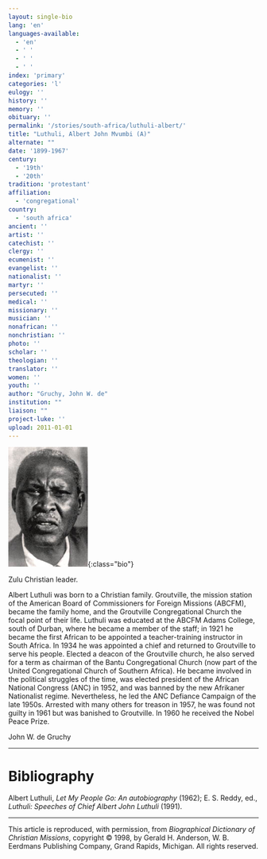 ```yaml
---
layout: single-bio
lang: 'en'
languages-available:
  - 'en'
  - ' '
  - ' '
  - ' '
index: 'primary'
categories: 'l'
eulogy: ''
history: ''
memory: ''
obituary: ''
permalink: '/stories/south-africa/luthuli-albert/'
title: "Luthuli, Albert John Mvumbi (A)"
alternate: ""
date: '1899-1967'
century:
  - '19th'
  - '20th'
tradition: 'protestant'
affiliation:
  - 'congregational'
country:
  - 'south africa'
ancient: ''
artist: ''
catechist: ''
clergy: ''
ecumenist: ''
evangelist: ''
nationalist: ''
martyr: ''
persecuted: ''
medical: ''
missionary: ''
musician: ''
nonafrican: ''
nonchristian: ''
photo: ''
scholar: ''
theologian: ''
translator: ''
women: ''
youth: ''
author: "Gruchy, John W. de"
institution: ""
liaison: ""
project-luke: ''
upload: 2011-01-01
---
```


![Albert Luthuli](/images/bio-pics/southafrica/luthuli-albert/lutli_albert_john.jpg){:class="bio"}

Zulu Christian leader.

Albert Luthuli was born to a Christian family. Groutville, the mission station of the American Board of Commissioners for Foreign Missions (ABCFM), became the family home, and the Groutville Congregational Church the focal point of their life. Luthuli was educated at the ABCFM Adams College, south of Durban, where he became a member of the staff; in 1921 he became the first African to be appointed a teacher-training instructor in South Africa. In 1934 he was appointed a chief and returned to Groutville to serve his people. Elected a deacon of the Groutville church, he also served for a term as chairman of the Bantu Congregational Church (now part of the United Congregational Church of Southern Africa). He became involved in the political struggles of the time, was elected president of the African National Congress (ANC) in 1952, and was banned by the new Afrikaner Nationalist regime. Nevertheless, he led the ANC Defiance Campaign of the late 1950s. Arrested with many others for treason in 1957, he was found not guilty in 1961 but was banished to Groutville. In 1960 he received the Nobel Peace Prize.

John W. de Gruchy

---

# Bibliography

Albert Luthuli, *Let My People Go: An autobiography* (1962); E. S. Reddy, ed., *Luthuli: Speeches of Chief Albert John Luthuli* (1991).

---

This article is reproduced, with permission, from *Biographical Dictionary of Christian Missions*,   copyright &copy; 1998, by Gerald H. Anderson, W. B. Eerdmans Publishing Company, Grand Rapids, Michigan.  All rights reserved.
